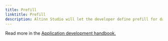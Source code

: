 ```yaml
---
title: Prefill
linktitle: Prefill
description: Altinn Studio will let the developer define prefill for datamodel from register and profile.
---
```



Read more in the [Application development handbook.](../../../../../../app/development/data/prefill/)